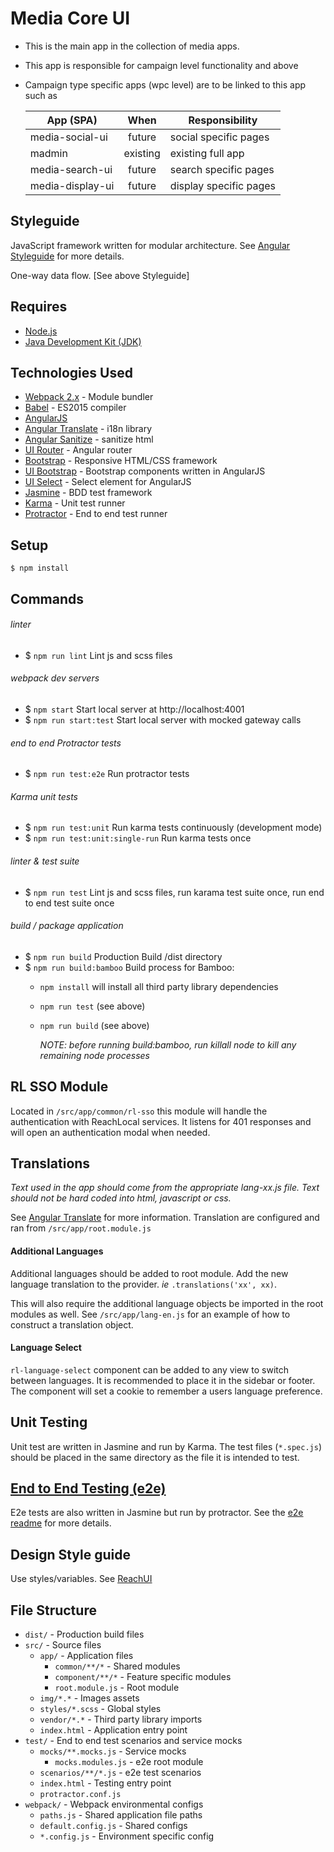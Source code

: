 # Media Core UI

- This is the main app in the collection of media apps.
- This app is responsible for campaign level functionality and above
- Campaign type specific apps (wpc level) are to be linked to this app such as

  | App (SPA)        | When     | Responsibility           |
  | ---------------- |:--------:| ------------------------ |
  | media-social-ui  | future   | social specific pages    |
  | madmin           | existing | existing full app        |
  | media-search-ui  | future   | search specific pages    |
  | media-display-ui | future   | display specific pages   |

## Styleguide
JavaScript framework written for modular architecture. See [Angular Styleguide](https://github.com/toddmotto/angular-styleguide#modular-architecture) for more details.

One-way data flow. [See above Styleguide]

## Requires

 - [Node.js](https://nodejs.org/en/ "node.js")
 - [Java Development Kit &#40;JDK&#41;](http://www.oracle.com/technetwork/java/javase/downloads/index.html)

## Technologies Used

 - [Webpack 2.x](https://webpack.js.org/) - Module bundler
 - [Babel](https://babeljs.io/) - ES2015 compiler
 - [AngularJS](https://angularjs.org)
 - [Angular Translate](https://angular-translate.github.io/) - i18n library
 - [Angular Sanitize](https://docs.angularjs.org/api/ngSanitize/service/$sanitize) - sanitize html
 - [UI Router](https://ui-router.github.io/ng1/) - Angular router
 - [Bootstrap](http://getbootstrap.com/) - Responsive HTML/CSS framework
 - [UI Bootstrap](https://angular-ui.github.io/bootstrap/) - Bootstrap components written in AngularJS
 - [UI Select](https://angular-ui.github.io/ui-select/) -  Select element for AngularJS
 - [Jasmine](https://jasmine.github.io/) - BDD test framework
 - [Karma](https://karma-runner.github.io/1.0/index.html) - Unit test runner
 - [Protractor](http://www.protractortest.org/#/) - End to end test runner

## Setup
```
$ npm install
```

## Commands

###### linter
- $ `npm run lint` Lint js and scss files

###### webpack dev servers
- $ `npm start` Start local server at http://localhost:4001
- $ `npm run start:test` Start local server with mocked gateway calls

###### end to end Protractor tests
- $ `npm run test:e2e` Run protractor tests

###### Karma unit tests
- $ `npm run test:unit` Run karma tests continuously (development mode)
- $ `npm run test:unit:single-run` Run karma tests once

###### linter & test suite
- $ `npm run test` Lint js and scss files, run karama test suite once, run end to end test suite once

###### build / package application
- $ `npm run build` Production Build /dist directory
- $ `npm run build:bamboo` Build process for Bamboo:
  - `npm install` will install all third party library dependencies
  - `npm run test` (see above)
  - `npm run build` (see above)

    *NOTE: before running build:bamboo, run killall node to kill any remaining node processes*

## RL SSO Module
Located in `/src/app/common/rl-sso` this module will handle the authentication with ReachLocal services. It listens for 401 responses and will open an authentication modal when needed.

## Translations
*Text used in the app should come from the appropriate lang-xx.js file.  Text should not be hard coded into html, javascript or css.*

See [Angular Translate](https://angular-translate.github.io/) for more information. Translation are configured and ran from `/src/app/root.module.js`
#### Additional Languages
Additional languages should be added to root module. Add the new language translation to the provider. *ie* `.translations('xx', xx)`.

This will also require the additional language objects be imported in the root modules as well. See `/src/app/lang-en.js` for an example of how to construct a translation object.
#### Language Select
`rl-language-select` component can be added to any view to switch between languages. It is recommended to place it in the sidebar or footer. The component will set a cookie to remember a users language preference.

## Unit Testing
Unit test are written in Jasmine and run by Karma. The test files (`*.spec.js`) should be placed in the same directory as the file it is intended to test.  

## [End to End Testing (e2e)](https://github.com/reachlocal/search-campaigns-client/blob/master/test/README.md)
E2e tests are also written in Jasmine but run by protractor. See the [e2e readme](https://github.com/reachlocal/search-campaigns-client/blob/master/test/README.md) for more details.

## Design Style guide
Use styles/variables.   See [ReachUI](https://reachlocal.github.io/style-guide/)

## File Structure

 - `dist/` - Production build files
 - `src/` - Source files
   - `app/` - Application files
     - `common/**/*` - Shared modules
     - `component/**/*` - Feature specific modules
     - `root.module.js` - Root module
   - `img/*.*` - Images assets
   - `styles/*.scss` - Global styles
   - `vendor/*.*` - Third party library imports
   - `index.html` - Application entry point
 - `test/` - End to end test scenarios and service mocks
   - `mocks/**.mocks.js` - Service mocks
     - `mocks.modules.js` - e2e root module
   -  `scenarios/**/*.js` - e2e test scenarios
     - `index.html` - Testing entry point
     - `protractor.conf.js`
 - `webpack/` - Webpack environmental configs
   - `paths.js` - Shared application file paths
   - `default.config.js` - Shared configs
   - `*.config.js` - Environment specific config

































